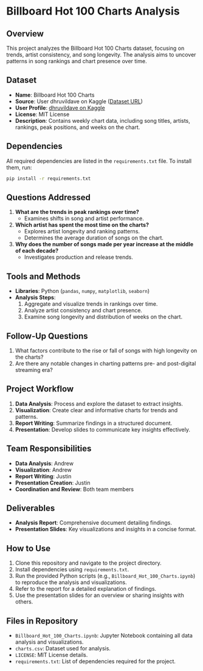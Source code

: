 # Billboard Hot 100 Charts Analysis

## Overview
This project analyzes the Billboard Hot 100 Charts dataset, focusing on trends, artist consistency, and song longevity. The analysis aims to uncover patterns in song rankings and chart presence over time.

## Dataset
- **Name**: Billboard Hot 100 Charts
- **Source**: User dhruvildave on Kaggle ([Dataset URL](https://www.kaggle.com/datasets/dhruvildave/billboard-the-hot-100-songs))
- **User Profile**: [dhruvildave on Kaggle](https://www.kaggle.com/dhruvildave/)
- **License**: MIT License
- **Description**: Contains weekly chart data, including song titles, artists, rankings, peak positions, and weeks on the chart.

## Dependencies
All required dependencies are listed in the `requirements.txt` file. To install them, run:
```bash
pip install -r requirements.txt
```

## Questions Addressed
1. **What are the trends in peak rankings over time?**
   - Examines shifts in song and artist performance.
2. **Which artist has spent the most time on the charts?**
   - Explores artist longevity and ranking patterns.
   - Determines the average duration of songs on the chart.
3. **Why does the number of songs made per year increase at the middle of each decade?**
   - Investigates production and release trends.

## Tools and Methods
- **Libraries**: Python (`pandas`, `numpy`, `matplotlib`, `seaborn`)
- **Analysis Steps**:
  1. Aggregate and visualize trends in rankings over time.
  2. Analyze artist consistency and chart presence.
  3. Examine song longevity and distribution of weeks on the chart.

## Follow-Up Questions
1. What factors contribute to the rise or fall of songs with high longevity on the charts?
2. Are there any notable changes in charting patterns pre- and post-digital streaming era?

## Project Workflow
1. **Data Analysis**: Process and explore the dataset to extract insights.
2. **Visualization**: Create clear and informative charts for trends and patterns.
3. **Report Writing**: Summarize findings in a structured document.
4. **Presentation**: Develop slides to communicate key insights effectively.

## Team Responsibilities
- **Data Analysis**: Andrew
- **Visualization**: Andrew
- **Report Writing**: Justin
- **Presentation Creation**: Justin
- **Coordination and Review**: Both team members

## Deliverables
- **Analysis Report**: Comprehensive document detailing findings.
- **Presentation Slides**: Key visualizations and insights in a concise format.

## How to Use
1. Clone this repository and navigate to the project directory.
2. Install dependencies using `requirements.txt`.
3. Run the provided Python scripts (e.g., `Billboard_Hot_100_Charts.ipynb`) to reproduce the analysis and visualizations.
4. Refer to the report for a detailed explanation of findings.
5. Use the presentation slides for an overview or sharing insights with others.

## Files in Repository
- `Billboard_Hot_100_Charts.ipynb`: Jupyter Notebook containing all data analysis and visualizations.
- `charts.csv`: Dataset used for analysis.
- `LICENSE`: MIT License details.
- `requirements.txt`: List of dependencies required for the project.
